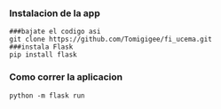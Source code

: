 ### Instalacion de la app  
```shell
###bajate el codigo asi
git clone https://github.com/Tomigigee/fi_ucema.git 
###instala Flask
pip install flask
```

### Como correr la aplicacion
```shell
python -m flask run
```
